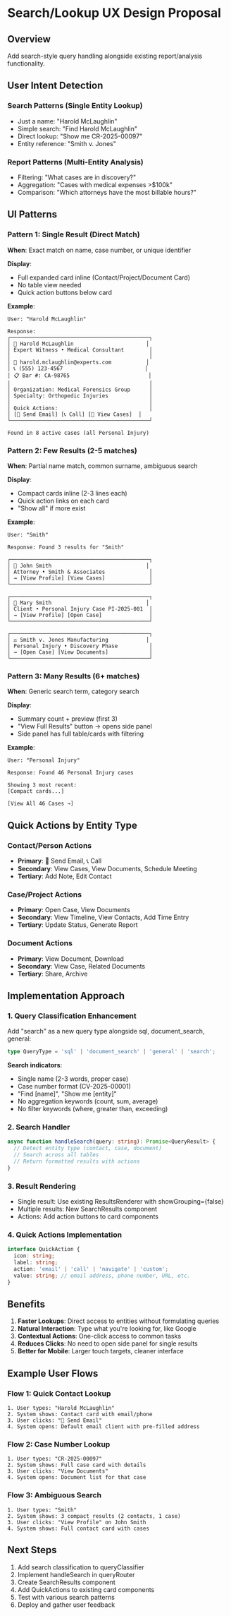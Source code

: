 # Search/Lookup UX Design Proposal

## Overview
Add search-style query handling alongside existing report/analysis functionality.

## User Intent Detection

### Search Patterns (Single Entity Lookup)
- Just a name: "Harold McLaughlin"
- Simple search: "Find Harold McLaughlin"
- Direct lookup: "Show me CR-2025-00097"
- Entity reference: "Smith v. Jones"

### Report Patterns (Multi-Entity Analysis)
- Filtering: "What cases are in discovery?"
- Aggregation: "Cases with medical expenses >$100k"
- Comparison: "Which attorneys have the most billable hours?"

## UI Patterns

### Pattern 1: Single Result (Direct Match)
**When**: Exact match on name, case number, or unique identifier

**Display**:
- Full expanded card inline (Contact/Project/Document Card)
- No table view needed
- Quick action buttons below card

**Example**:
```
User: "Harold McLaughlin"

Response:
┌────────────────────────────────────────────┐
│ 👤 Harold McLaughlin                       │
│ Expert Witness • Medical Consultant        │
│                                            │
│ 📧 harold.mclaughlin@experts.com           │
│ 📞 (555) 123-4567                          │
│ 📋 Bar #: CA-98765                         │
│                                            │
│ Organization: Medical Forensics Group      │
│ Specialty: Orthopedic Injuries             │
│                                            │
│ Quick Actions:                             │
│ [📧 Send Email] [📞 Call] [📂 View Cases]  │
└────────────────────────────────────────────┘

Found in 8 active cases (all Personal Injury)
```

### Pattern 2: Few Results (2-5 matches)
**When**: Partial name match, common surname, ambiguous search

**Display**:
- Compact cards inline (2-3 lines each)
- Quick action links on each card
- "Show all" if more exist

**Example**:
```
User: "Smith"

Response: Found 3 results for "Smith"

┌────────────────────────────────────────────┐
│ 👤 John Smith                              │
│ Attorney • Smith & Associates              │
│ → [View Profile] [View Cases]              │
└────────────────────────────────────────────┘

┌────────────────────────────────────────────┐
│ 👤 Mary Smith                              │
│ Client • Personal Injury Case PI-2025-001  │
│ → [View Profile] [Open Case]               │
└────────────────────────────────────────────┘

┌────────────────────────────────────────────┐
│ ⚖️ Smith v. Jones Manufacturing            │
│ Personal Injury • Discovery Phase          │
│ → [Open Case] [View Documents]             │
└────────────────────────────────────────────┘
```

### Pattern 3: Many Results (6+ matches)
**When**: Generic search term, category search

**Display**:
- Summary count + preview (first 3)
- "View Full Results" button → opens side panel
- Side panel has full table/cards with filtering

**Example**:
```
User: "Personal Injury"

Response: Found 46 Personal Injury cases

Showing 3 most recent:
[Compact cards...]

[View All 46 Cases →]
```

## Quick Actions by Entity Type

### Contact/Person Actions
- **Primary**: 📧 Send Email, 📞 Call
- **Secondary**: View Cases, View Documents, Schedule Meeting
- **Tertiary**: Add Note, Edit Contact

### Case/Project Actions
- **Primary**: Open Case, View Documents
- **Secondary**: View Timeline, View Contacts, Add Time Entry
- **Tertiary**: Update Status, Generate Report

### Document Actions
- **Primary**: View Document, Download
- **Secondary**: View Case, Related Documents
- **Tertiary**: Share, Archive

## Implementation Approach

### 1. Query Classification Enhancement
Add "search" as a new query type alongside sql, document_search, general:

```typescript
type QueryType = 'sql' | 'document_search' | 'general' | 'search';
```

**Search indicators**:
- Single name (2-3 words, proper case)
- Case number format (CV-2025-00001)
- "Find [name]", "Show me [entity]"
- No aggregation keywords (count, sum, average)
- No filter keywords (where, greater than, exceeding)

### 2. Search Handler
```typescript
async function handleSearch(query: string): Promise<QueryResult> {
  // Detect entity type (contact, case, document)
  // Search across all tables
  // Return formatted results with actions
}
```

### 3. Result Rendering
- Single result: Use existing ResultsRenderer with showGrouping={false}
- Multiple results: New SearchResults component
- Actions: Add action buttons to card components

### 4. Quick Actions Implementation
```typescript
interface QuickAction {
  icon: string;
  label: string;
  action: 'email' | 'call' | 'navigate' | 'custom';
  value: string; // email address, phone number, URL, etc.
}
```

## Benefits

1. **Faster Lookups**: Direct access to entities without formulating queries
2. **Natural Interaction**: Type what you're looking for, like Google
3. **Contextual Actions**: One-click access to common tasks
4. **Reduces Clicks**: No need to open side panel for single results
5. **Better for Mobile**: Larger touch targets, cleaner interface

## Example User Flows

### Flow 1: Quick Contact Lookup
```
1. User types: "Harold McLaughlin"
2. System shows: Contact card with email/phone
3. User clicks: "📧 Send Email"
4. System opens: Default email client with pre-filled address
```

### Flow 2: Case Number Lookup
```
1. User types: "CR-2025-00097"
2. System shows: Full case card with details
3. User clicks: "View Documents"
4. System opens: Document list for that case
```

### Flow 3: Ambiguous Search
```
1. User types: "Smith"
2. System shows: 3 compact results (2 contacts, 1 case)
3. User clicks: "View Profile" on John Smith
4. System shows: Full contact card with cases
```

## Next Steps

1. Add search classification to queryClassifier
2. Implement handleSearch in queryRouter
3. Create SearchResults component
4. Add QuickActions to existing card components
5. Test with various search patterns
6. Deploy and gather user feedback
